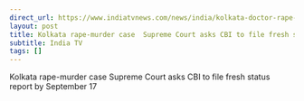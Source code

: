 ```yaml
---
direct_url: https://www.indiatvnews.com/news/india/kolkata-doctor-rape-murder-case-supreme-court-hearing-cbi-report-rg-kar-hospital-west-bengal-govt-police-mamata-banerjee-chief-justice-latest-updates-2024-09-09-951139
layout: post
title: Kolkata rape-murder case  Supreme Court asks CBI to file fresh status report  by September 17
subtitle: India TV
tags: []
---
```


Kolkata rape-murder case  Supreme Court asks CBI to file fresh status report  by September 17
